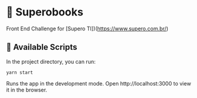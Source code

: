 # :orange_book: Superobooks

Front End Challenge for [Supero TI])(https://www.supero.com.br/)

## :round_pushpin: Available Scripts

In the project directory, you can run:

`yarn start`

Runs the app in the development mode.
Open http://localhost:3000 to view it in the browser.

